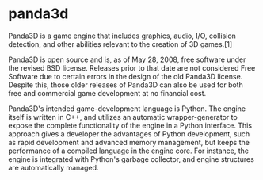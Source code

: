 panda3d
=======

Panda3D is a game engine that includes graphics, audio, I/O, collision detection, and other abilities relevant to the creation of 3D games.[1]

Panda3D is open source and is, as of May 28, 2008, free software under the revised BSD license. Releases prior to that date are not considered Free Software due to certain errors in the design of the old Panda3D license. Despite this, those older releases of Panda3D can also be used for both free and commercial game development at no financial cost.

Panda3D's intended game-development language is Python. The engine itself is written in C++, and utilizes an automatic wrapper-generator to expose the complete functionality of the engine in a Python interface. This approach gives a developer the advantages of Python development, such as rapid development and advanced memory management, but keeps the performance of a compiled language in the engine core. For instance, the engine is integrated with Python's garbage collector, and engine structures are automatically managed.
